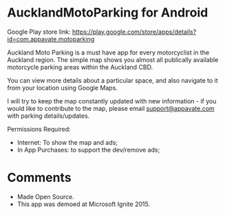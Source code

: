 # AucklandMotoParking for Android

Google Play store link: https://play.google.com/store/apps/details?id=com.appavate.motoparking 

Auckland Moto Parking is a must have app for every motorcyclist in the Auckland region. The simple map shows you almost all publically available motorcycle parking areas within the Auckland CBD.

You can view more details about a particular space, and also navigate to it from your location using Google Maps.

I will try to keep the map constantly updated with new information - if you would like to contribute to the map, please email support@appavate.com with parking details/updates.

Permissions Required:
- Internet: To show the map and ads;
- In App Purchases: to support the dev/remove ads;

# Comments
- Made Open Source.
- This app was demoed at Microsoft Ignite 2015.
